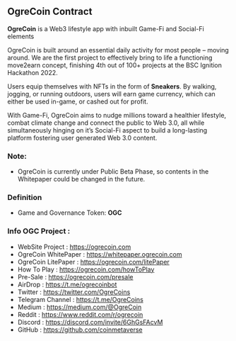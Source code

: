 ## OgreCoin Contract
**OgreCoin** is a Web3 lifestyle app with inbuilt Game-Fi and Social-Fi elements

OgreCoin is built around an essential daily activity for most people – moving around. We are the first project to effectively bring to life a functioning move2earn concept, finishing 4th out of 100+ projects at the BSC Ignition Hackathon 2022.

Users equip themselves with NFTs in the form of **Sneakers**. By walking, jogging, or running outdoors, users will earn game currency, which can either be used in-game, or cashed out for profit.

With Game-Fi, OgreCoin aims to nudge millions toward a healthier lifestyle, combat climate change and connect the public to Web 3.0, all while simultaneously hinging on it’s Social-Fi aspect to build a long-lasting platform fostering user generated Web 3.0 content.


### Note: 
* OgreCoin is currently under Public Beta Phase, so contents in the Whitepaper could be changed in the future.

### Definition
* Game and Governance Token: **OGC**

### Info OGC Project :

* WebSite Project : https://ogrecoin.com
* OgreCoin WhitePaper : https://whitepaper.ogrecoin.com
* OgreCoin LitePaper : https://ogrecoin.com/litePaper
* How To Play : https://ogrecoin.com/howToPlay
* Pre-Sale : https://ogrecoin.com/presale
* AirDrop : https://t.me/ogrecoinbot
* Twitter : https://twitter.com/OgreCoins
* Telegram Channel : https://t.me/OgreCoins
* Medium : https://medium.com/@OgreCoin
* Reddit : https://www.reddit.com/r/ogrecoin
* Discord : https://discord.com/invite/6GhGsFAcvM
* GitHub : https://github.com/coinmetaverse

